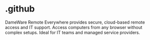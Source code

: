# .github
DameWare Remote Everywhere provides secure, cloud-based remote access and IT support. Access computers from any browser without complex setups. Ideal for IT teams and managed service providers.

